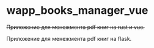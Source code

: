 # wapp_books_manager_vue

~~Приложение для менежмента pdf книг на rust и vue.~~

Приложение для менежмента pdf книг на flask.
